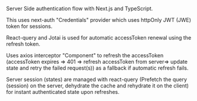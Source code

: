 Server Side authentication flow with Next.js and TypeScript.

This uses next-auth "Credentials" provider which uses httpOnly JWT (JWE) token for sessions.

React-query and Jotai is used for automatic accessToken renewal using the refresh token.

Uses axios interceptor "Component" to refresh the accessToken (accessToken expires => 401 => refresh accessToken from server=> update state and retry the failed request(s)) as a fallback if automatic refresh fails.

Server session (states) are managed with react-query (Prefetch the query (session) on the server, dehydrate the cache and rehydrate it on the client) for instant authenticated state upon refreshes.
